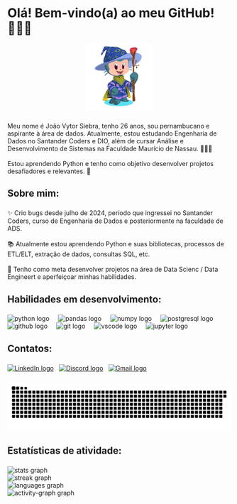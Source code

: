 

<h1 align="left">Olá! Bem-vindo(a) ao meu GitHub! 👨🏻‍💻</h1> 
<p align="center">
  <img src="octocat-1727135856162.png" alt="Octocat" width="150"/>
</p>

###

<p align="left">Meu nome é João Vytor Siebra, tenho 26 anos, sou pernambucano e aspirante à área de dados. Atualmente, estou estudando Engenharia de Dados no Santander Coders e DIO, além de cursar Análise e Desenvolvimento de Sistemas na Faculdade Maurício de Nassau. 👨🏻‍💻
<br><br>
Estou aprendendo Python e tenho como objetivo desenvolver projetos desafiadores e relevantes. 🐍</p>

###

<h2 align="left">Sobre mim:</h2>

###

<p align="left">✨ Crio bugs desde julho de 2024, período que ingressei no Santander Coders, curso de Engenharia de Dados e posteriormente na faculdade de ADS.<br><br>📚 Atualmente estou aprendendo Python e suas bibliotecas, processos de ETL/ELT, extração de dados, consultas SQL, etc.<br><br>🎯 Tenho como meta desenvolver projetos na área de Data Scienc / Data Engineert e aperfeiçoar minhas habilidades.</p>

###

<h2 align="left">Habilidades em desenvolvimento:</h2>

###

<div align="left">
  <img src="https://cdn.jsdelivr.net/gh/devicons/devicon/icons/python/python-original.svg" height="40" alt="python logo"  />
  <img width="12" />
  <img src="https://cdn.jsdelivr.net/gh/devicons/devicon/icons/pandas/pandas-original.svg" height="40" alt="pandas logo"  />
  <img width="12" />
  <img src="https://cdn.jsdelivr.net/gh/devicons/devicon/icons/numpy/numpy-original.svg" height="40" alt="numpy logo"  />
  <img width="12" />
  <img src="https://cdn.jsdelivr.net/gh/devicons/devicon/icons/postgresql/postgresql-original.svg" height="40" alt="postgresql logo"  />
  <img width="12" />
  <img src="https://skillicons.dev/icons?i=github" height="40" alt="github logo"  />
  <img width="12" />
  <img src="https://cdn.jsdelivr.net/gh/devicons/devicon/icons/git/git-original.svg" height="40" alt="git logo"  />
  <img width="12" />
  <img src="https://cdn.jsdelivr.net/gh/devicons/devicon/icons/vscode/vscode-original.svg" height="40" alt="vscode logo"  />
  <img width="12" />
  <img src="https://cdn.jsdelivr.net/gh/devicons/devicon/icons/jupyter/jupyter-original.svg" height="40" alt="jupyter logo"  />
</div>

###

<h2 align="left">Contatos:</h2>

###

[![LinkedIn logo](https://raw.githubusercontent.com/maurodesouza/profile-readme-generator/master/src/assets/icons/social/linkedin/default.svg)](https://www.linkedin.com/in/joao-vytor-siebra/)
&nbsp;
[![Discord logo](https://raw.githubusercontent.com/maurodesouza/profile-readme-generator/master/src/assets/icons/social/discord/default.svg)](# "#vytorsiebra")
&nbsp;
[![Gmail logo](https://raw.githubusercontent.com/maurodesouza/profile-readme-generator/master/src/assets/icons/social/gmail/default.svg)](mailto:vytor.siebra@gmail.com)


###

<img src="https://raw.githubusercontent.com/vytorsiebra/vytorsiebra/output/snake.svg" alt="Snake animation" />



<h2 align="left">Estatísticas de atividade:</h2>

###

<div align="left">
  <img src="https://github-readme-stats.vercel.app/api?username=vytorsiebra&hide_title=false&hide_rank=false&show_icons=true&include_all_commits=true&count_private=true&disable_animations=false&theme=dracula&locale=pt-br&hide_border=false&order=1" width="500" alt="stats graph" /> <br>
  <img src="https://streak-stats.demolab.com?user=vytorsiebra&locale=pt-br&mode=daily&theme=dracula&hide_border=false&border_radius=5&order=3" width="500" alt="streak graph" /> <br>
  <img src="https://github-readme-stats.vercel.app/api/top-langs?username=vytorsiebra&locale=pt-br&hide_title=false&layout=compact&card_width=320&langs_count=5&theme=dracula&hide_border=false&order=2" width="500" alt="languages graph" /> <br>
  <img src="https://github-readme-activity-graph.vercel.app/graph?username=vytorsiebra&radius=16&theme=react&area=true&hide_border=false&order=5&custom_title=Gr%C3%A1fico%20de%20contribui%C3%A7%C3%A3o%20di%C3%A1ria" width="500" alt="activity-graph graph" />
</div>

###
